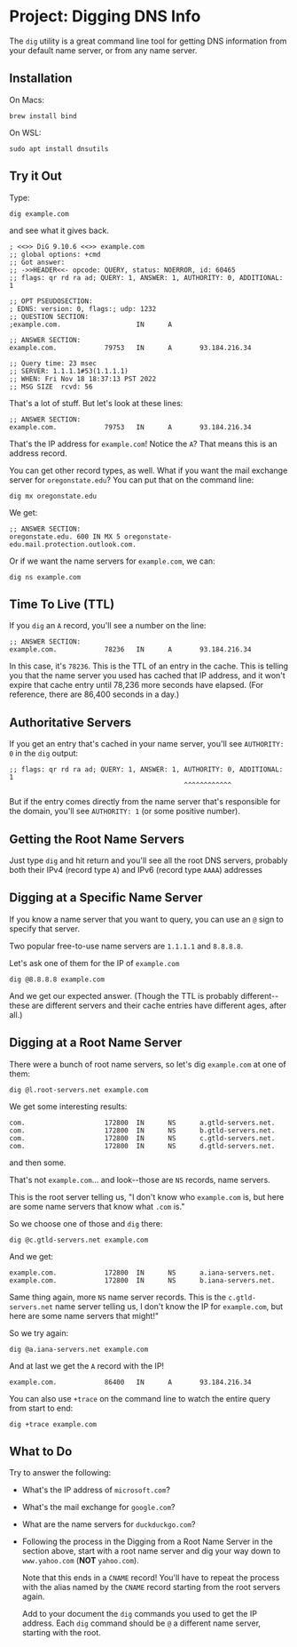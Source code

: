 # Project: Digging DNS Info

The `dig` utility is a great command line tool for getting DNS
information from your default name server, or from any name server.

## Installation

On Macs:

```
brew install bind
```

On WSL:

```
sudo apt install dnsutils
```

## Try it Out

Type:

```
dig example.com
```

and see what it gives back.

```
; <<>> DiG 9.10.6 <<>> example.com
;; global options: +cmd
;; Got answer:
;; ->>HEADER<<- opcode: QUERY, status: NOERROR, id: 60465
;; flags: qr rd ra ad; QUERY: 1, ANSWER: 1, AUTHORITY: 0, ADDITIONAL: 1

;; OPT PSEUDOSECTION:
; EDNS: version: 0, flags:; udp: 1232
;; QUESTION SECTION:
;example.com.                   IN      A

;; ANSWER SECTION:
example.com.            79753   IN      A       93.184.216.34

;; Query time: 23 msec
;; SERVER: 1.1.1.1#53(1.1.1.1)
;; WHEN: Fri Nov 18 18:37:13 PST 2022
;; MSG SIZE  rcvd: 56
```

That's a lot of stuff. But let's look at these lines:

```
;; ANSWER SECTION:
example.com.            79753   IN      A       93.184.216.34
```

That's the IP address for `example.com`! Notice the `A`? That means this
is an address record.

You can get other record types, as well. What if you want the mail
exchange server for `oregonstate.edu`? You can put that on the command line:

```
dig mx oregonstate.edu
```

We get:

```
;; ANSWER SECTION:
oregonstate.edu. 600 IN MX 5 oregonstate-edu.mail.protection.outlook.com.
```

Or if we want the name servers for `example.com`, we can:

```
dig ns example.com
```

## Time To Live (TTL)

If you `dig` an `A` record, you'll see a number on the line:

```
;; ANSWER SECTION:
example.com.            78236   IN      A       93.184.216.34
```

In this case, it's `78236`. This is the TTL of an entry in the cache.
This is telling you that the name server you used has cached that IP
address, and it won't expire that cache entry until 78,236 more seconds
have elapsed. (For reference, there are 86,400 seconds in a day.)

## Authoritative Servers

If you get an entry that's cached in your name server, you'll see
`AUTHORITY: 0` in the `dig` output:

```
;; flags: qr rd ra ad; QUERY: 1, ANSWER: 1, AUTHORITY: 0, ADDITIONAL: 1
                                            ^^^^^^^^^^^^
```

But if the entry comes directly from the name server that's responsible
for the domain, you'll see `AUTHORITY: 1` (or some positive number).

## Getting the Root Name Servers

Just type `dig` and hit return and you'll see all the root DNS servers,
probably both their IPv4 (record type `A`) and IPv6 (record type `AAAA`)
addresses

## Digging at a Specific Name Server

If you know a name server that you want to query, you can use an `@`
sign to specify that server.

Two popular free-to-use name servers are `1.1.1.1` and `8.8.8.8`. 

Let's ask one of them for the IP of `example.com`

```
dig @8.8.8.8 example.com
```

And we get our expected answer. (Though the TTL is probably
different--these are different servers and their cache entries have
different ages, after all.)

## Digging at a Root Name Server

There were a bunch of root name servers, so let's dig `example.com` at
one of them:

```
dig @l.root-servers.net example.com
```

We get some interesting results:

```
com.                    172800  IN      NS      a.gtld-servers.net.
com.                    172800  IN      NS      b.gtld-servers.net.
com.                    172800  IN      NS      c.gtld-servers.net.
com.                    172800  IN      NS      d.gtld-servers.net.
```

and then some.

That's not `example.com`... and look--those are `NS` records, name
servers.

This is the root server telling us, "I don't know who `example.com` is,
but here are some name servers that know what `.com` is."

So we choose one of those and `dig` there:

```
dig @c.gtld-servers.net example.com
```

And we get:

```
example.com.            172800  IN      NS      a.iana-servers.net.
example.com.            172800  IN      NS      b.iana-servers.net.
```

Same thing again, more `NS` name server records. This is the
`c.gtld-servers.net` name server telling us, I don't know the IP for
`example.com`, but here are some name servers that might!"

So we try again:

```
dig @a.iana-servers.net example.com
```

And at last we get the `A` record with the IP!

```
example.com.            86400   IN      A       93.184.216.34
```

You can also use `+trace` on the command line to watch the entire query
from start to end:

```
dig +trace example.com
```

## What to Do

Try to answer the following:

* What's the IP address of `microsoft.com`?
* What's the mail exchange for `google.com`?
* What are the name servers for `duckduckgo.com`?
* Following the process in the Digging from a Root Name Server in the
  section above, start with a root name server and dig your way down to
  `www.yahoo.com` (**NOT** `yahoo.com`).

  Note that this ends in a `CNAME` record! You'll have to repeat the
  process with the alias named by the `CNAME` record starting from the
  root servers again.

  Add to your document the `dig` commands you used to get the IP
  address. Each `dig` command should be `@` a different name server,
  starting with the root.

<!-- Rubric

5
Submission properly shows IP of www.oregonstate.edu

5
Submission properly shows MX for google.com

5
Submission properly shows name servers for oregonstate.edu

15
Submission properly shows all dig queries to get the IP address of www.yahoo.com

-->
